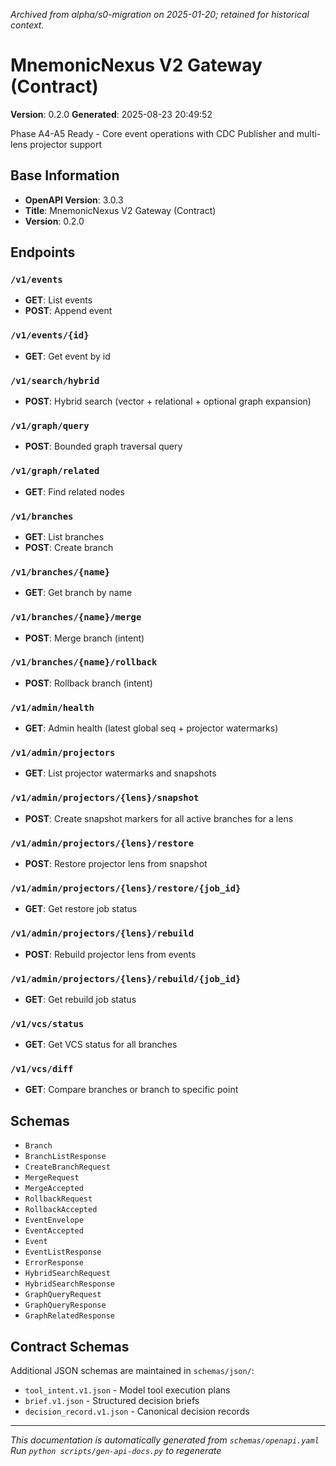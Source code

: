 _Archived from alpha/s0-migration on 2025-01-20; retained for historical context._

# MnemonicNexus V2 Gateway (Contract)

**Version**: 0.2.0
**Generated**: 2025-08-23 20:49:52

Phase A4-A5 Ready - Core event operations with CDC Publisher and multi-lens projector support

## Base Information

- **OpenAPI Version**: 3.0.3
- **Title**: MnemonicNexus V2 Gateway (Contract)
- **Version**: 0.2.0

## Endpoints

### `/v1/events`

- **GET**: List events
- **POST**: Append event

### `/v1/events/{id}`

- **GET**: Get event by id

### `/v1/search/hybrid`

- **POST**: Hybrid search (vector + relational + optional graph expansion)

### `/v1/graph/query`

- **POST**: Bounded graph traversal query

### `/v1/graph/related`

- **GET**: Find related nodes

### `/v1/branches`

- **GET**: List branches
- **POST**: Create branch

### `/v1/branches/{name}`

- **GET**: Get branch by name

### `/v1/branches/{name}/merge`

- **POST**: Merge branch (intent)

### `/v1/branches/{name}/rollback`

- **POST**: Rollback branch (intent)

### `/v1/admin/health`

- **GET**: Admin health (latest global seq + projector watermarks)

### `/v1/admin/projectors`

- **GET**: List projector watermarks and snapshots

### `/v1/admin/projectors/{lens}/snapshot`

- **POST**: Create snapshot markers for all active branches for a lens

### `/v1/admin/projectors/{lens}/restore`

- **POST**: Restore projector lens from snapshot

### `/v1/admin/projectors/{lens}/restore/{job_id}`

- **GET**: Get restore job status

### `/v1/admin/projectors/{lens}/rebuild`

- **POST**: Rebuild projector lens from events

### `/v1/admin/projectors/{lens}/rebuild/{job_id}`

- **GET**: Get rebuild job status

### `/v1/vcs/status`

- **GET**: Get VCS status for all branches

### `/v1/vcs/diff`

- **GET**: Compare branches or branch to specific point

## Schemas

- `Branch`
- `BranchListResponse`
- `CreateBranchRequest`
- `MergeRequest`
- `MergeAccepted`
- `RollbackRequest`
- `RollbackAccepted`
- `EventEnvelope`
- `EventAccepted`
- `Event`
- `EventListResponse`
- `ErrorResponse`
- `HybridSearchRequest`
- `HybridSearchResponse`
- `GraphQueryRequest`
- `GraphQueryResponse`
- `GraphRelatedResponse`


## Contract Schemas

Additional JSON schemas are maintained in `schemas/json/`:
- `tool_intent.v1.json` - Model tool execution plans
- `brief.v1.json` - Structured decision briefs
- `decision_record.v1.json` - Canonical decision records

---

*This documentation is automatically generated from `schemas/openapi.yaml`*
*Run `python scripts/gen-api-docs.py` to regenerate*
